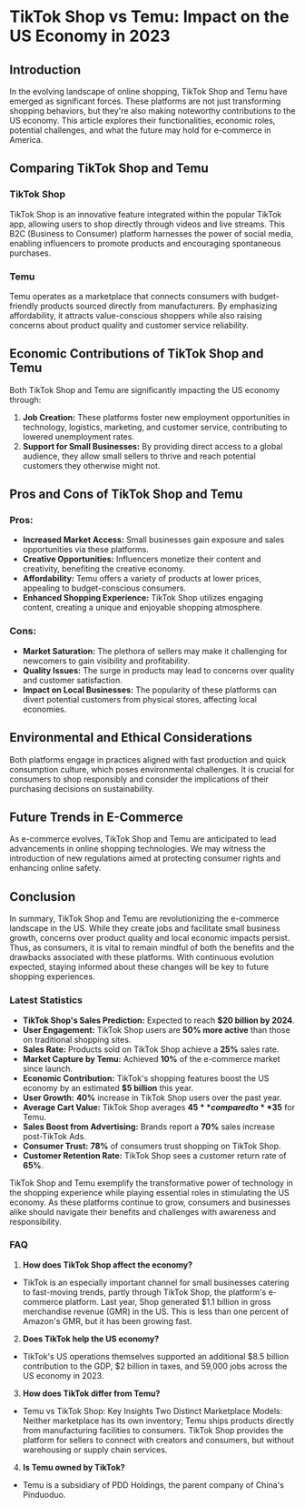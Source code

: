 # TikTok Shop vs Temu: Impact on the US Economy in 2023

## Introduction
In the evolving landscape of online shopping, TikTok Shop and Temu have emerged as significant forces. These platforms are not just transforming shopping behaviors, but they're also making noteworthy contributions to the US economy. This article explores their functionalities, economic roles, potential challenges, and what the future may hold for e-commerce in America.

## Comparing TikTok Shop and Temu
### TikTok Shop
TikTok Shop is an innovative feature integrated within the popular TikTok app, allowing users to shop directly through videos and live streams. This B2C (Business to Consumer) platform harnesses the power of social media, enabling influencers to promote products and encouraging spontaneous purchases.

### Temu
Temu operates as a marketplace that connects consumers with budget-friendly products sourced directly from manufacturers. By emphasizing affordability, it attracts value-conscious shoppers while also raising concerns about product quality and customer service reliability.

## Economic Contributions of TikTok Shop and Temu
Both TikTok Shop and Temu are significantly impacting the US economy through:

1. **Job Creation:** These platforms foster new employment opportunities in technology, logistics, marketing, and customer service, contributing to lowered unemployment rates.
2. **Support for Small Businesses:** By providing direct access to a global audience, they allow small sellers to thrive and reach potential customers they otherwise might not.

## Pros and Cons of TikTok Shop and Temu
### Pros:
- **Increased Market Access:** Small businesses gain exposure and sales opportunities via these platforms.
- **Creative Opportunities:** Influencers monetize their content and creativity, benefiting the creative economy.
- **Affordability:** Temu offers a variety of products at lower prices, appealing to budget-conscious consumers.
- **Enhanced Shopping Experience:** TikTok Shop utilizes engaging content, creating a unique and enjoyable shopping atmosphere.

### Cons:
- **Market Saturation:** The plethora of sellers may make it challenging for newcomers to gain visibility and profitability.
- **Quality Issues:** The surge in products may lead to concerns over quality and customer satisfaction.
- **Impact on Local Businesses:** The popularity of these platforms can divert potential customers from physical stores, affecting local economies.

## Environmental and Ethical Considerations
Both platforms engage in practices aligned with fast production and quick consumption culture, which poses environmental challenges. It is crucial for consumers to shop responsibly and consider the implications of their purchasing decisions on sustainability.

## Future Trends in E-Commerce
As e-commerce evolves, TikTok Shop and Temu are anticipated to lead advancements in online shopping technologies. We may witness the introduction of new regulations aimed at protecting consumer rights and enhancing online safety.

## Conclusion
In summary, TikTok Shop and Temu are revolutionizing the e-commerce landscape in the US. While they create jobs and facilitate small business growth, concerns over product quality and local economic impacts persist. Thus, as consumers, it is vital to remain mindful of both the benefits and the drawbacks associated with these platforms. With continuous evolution expected, staying informed about these changes will be key to future shopping experiences.

### Latest Statistics
- **TikTok Shop's Sales Prediction:** Expected to reach **$20 billion by 2024**.
- **User Engagement:** TikTok Shop users are **50% more active** than those on traditional shopping sites.
- **Sales Rate:** Products sold on TikTok Shop achieve a **25%** sales rate.
- **Market Capture by Temu:** Achieved **10%** of the e-commerce market since launch.
- **Economic Contribution:** TikTok's shopping features boost the US economy by an estimated **$5 billion** this year.
- **User Growth:** **40%** increase in TikTok Shop users over the past year.
- **Average Cart Value:** TikTok Shop averages **$45** compared to **$35** for Temu.
- **Sales Boost from Advertising:** Brands report a **70%** sales increase post-TikTok Ads.
- **Consumer Trust:** **78%** of consumers trust shopping on TikTok Shop.
- **Customer Retention Rate:** TikTok Shop sees a customer return rate of **65%**.

TikTok Shop and Temu exemplify the transformative power of technology in the shopping experience while playing essential roles in stimulating the US economy. As these platforms continue to grow, consumers and businesses alike should navigate their benefits and challenges with awareness and responsibility.
### FAQ

1. **How does TikTok Shop affect the economy?**  
- TikTok is an especially important channel for small businesses catering to fast-moving trends, partly through TikTok Shop, the platform's e-commerce platform. Last year, Shop generated $1.1 billion in gross merchandise revenue (GMR) in the US. This is less than one percent of Amazon's GMR, but it has been growing fast.

2. **Does TikTok help the US economy?**  
- TikTok's US operations themselves supported an additional $8.5 billion contribution to the GDP, $2 billion in taxes, and 59,000 jobs across the US economy in 2023.

3. **How does TikTok differ from Temu?**  
- Temu vs TikTok Shop: Key Insights Two Distinct Marketplace Models: Neither marketplace has its own inventory; Temu ships products directly from manufacturing facilities to consumers. TikTok Shop provides the platform for sellers to connect with creators and consumers, but without warehousing or supply chain services.

4. **Is Temu owned by TikTok?**  
- Temu is a subsidiary of PDD Holdings, the parent company of China's Pinduoduo.

